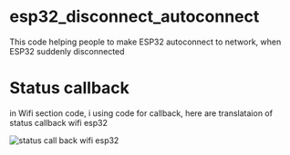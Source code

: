# esp32_disconnect_autoconnect
This code helping people to make ESP32 autoconnect to network, when ESP32 suddenly disconnected

# Status callback
in Wifi section code, i using code for callback, here are translataion of status callback wifi esp32

![status call back wifi esp32](https://user-images.githubusercontent.com/63993989/218284787-c4e90413-83f7-4b75-9d2d-717e0197d767.png)
